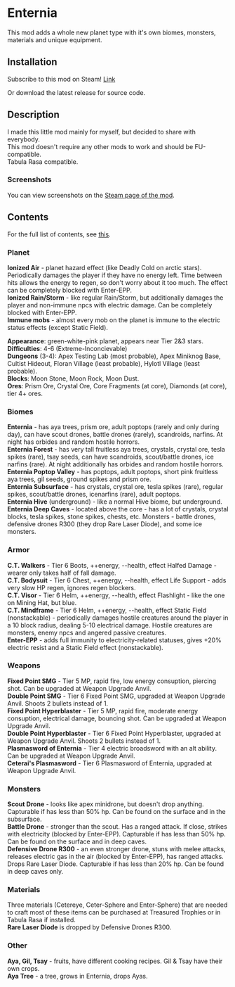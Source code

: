 # Enternia

This mod adds a whole new planet type with it's own biomes, monsters, materials and unique equipment.

## Installation

Subscribe to this mod on Steam! [Link](https://steamcommunity.com/sharedfiles/filedetails/?id=2006558650)

Or download the latest release for source code.

## Description

I made this little mod mainly for myself, but decided to share with everybody.  
This mod doesn't require any other mods to work and should be FU-compatible.  
Tabula Rasa compatible.

### Screenshots

You can view screenshots on the [Steam page of the mod](https://steamcommunity.com/sharedfiles/filedetails/?id=2006558650).

## Contents

For the full list of contents, see [this](https://steamcommunity.com/workshop/filedetails/discussion/2006558650/2441461920658470681/).

### Planet

**Ionized Air** - planet hazard effect (like Deadly Cold on arctic stars). Periodically damages the player if they have no energy left. Time between hits allows the energy to regen, so don't worry about it too much. The effect can be completely blocked with Enter-EPP.  
**Ionized Rain/Storm** - like regular Rain/Storm, but additionally damages the player and non-immune npcs with electric damage. Can be completely blocked with Enter-EPP.  
**Immune mobs** - almost every mob on the planet is immune to the electric status effects (except Static Field).

**Appearance**: green-white-pink planet, appears near Tier 2&3 stars.  
**Difficulties**: 4-6 (Extreme-Inconcievable)  
**Dungeons** (3-4): Apex Testing Lab (most probable), Apex Miniknog Base, Cultist Hideout, Floran Village (least probable), Hylotl Village (least probable).  
**Blocks**: Moon Stone, Moon Rock, Moon Dust.  
**Ores**: Prism Ore, Crystal Ore, Core Fragments (at core), Diamonds (at core), tier 4+ ores.

### Biomes

**Enternia** - has aya trees, prism ore, adult poptops (rarely and only during day), can have scout drones, battle drones (rarely), scandroids, narfins. At night has orbides and random hostile horrors.  
**Enternia Forest** - has very tall fruitless aya trees, crystals, crystal ore, tesla spikes (rare), tsay seeds, can have scandroids, scout/battle drones, ice narfins (rare). At night additionally has orbides and random hostile horrors.  
**Enternia Poptop Valley** - has poptops, adult poptops, short pink fruitless aya trees, gil seeds, ground spikes and prism ore.  
**Enternia Subsurface** - has crystals, crystal ore, tesla spikes (rare), regular spikes, scout/battle drones, icenarfins (rare), adult poptops.  
**Enternia Hive** (underground) - like a normal Hive biome, but underground.  
**Enternia Deep Caves** - located above the core - has a lot of crystals, crystal blocks, tesla spikes, stone spikes, chests, etc. Monsters - battle drones, defensive drones R300 (they drop Rare Laser Diode), and some ice monsters.

### Armor

**C.T. Walkers** - Tier 6 Boots, ++energy, --health, effect Halfed Damage - wearer only takes half of fall damage.  
**C.T. Bodysuit** - Tier 6 Chest, ++energy, --health, effect Life Support - adds very slow HP regen, ignores regen blockers.  
**C.T. Visor** - Tier 6 Helm, ++energy, --health, effect Flashlight - like the one on Mining Hat, but blue.  
**C.T. Mindframe** - Tier 6 Helm, ++energy, --health, effect Static Field (nonstackable) - periodically damages hostile creatures around the player in a 10 block radius, dealing 5-10 electrical damage. Hostile creatures are monsters, enemy npcs and angered passive creatures.  
**Enter-EPP** - adds full immunity to electricity-related statuses, gives +20% electric resist and a Static Field effect (nonstackable).

### Weapons

**Fixed Point SMG** - Tier 5 MP, rapid fire, low energy consuption, piercing shot. Can be upgraded at Weapon Upgrade Anvil.  
**Double Point SMG** - Tier 6 Fixed Point SMG, upgraded at Weapon Upgrade Anvil. Shoots 2 bullets instead of 1.  
**Fixed Point Hyperblaster** - Tier 5 MP, rapid fire, moderate energy consuption, electrical damage, bouncing shot. Can be upgraded at Weapon Upgrade Anvil.  
**Double Point Hyperblaster** - Tier 6 Fixed Point Hyperblaster, upgraded at Weapon Upgrade Anvil. Shoots 2 bullets instead of 1.  
**Plasmasword of Enternia** - Tier 4 electric broadsword with an alt ability. Can be upgraded at Weapon Upgrade Anvil.  
**Ceterai's Plasmasword** - Tier 6 Plasmasword of Enternia, upgraded at Weapon Upgrade Anvil.

### Monsters

**Scout Drone** - looks like apex minidrone, but doesn't drop anything. Capturable if has less than 50% hp. Can be found on the surface and in the subsurface.  
**Battle Drone** - stronger than the scout. Has a ranged attack. If close, strikes with electricity (blocked by Enter-EPP). Capturable if has less than 50% hp. Can be found on the surface and in deep caves.  
**Defensive Drone R300** - an even stronger drone, stuns with melee attacks, releases electric gas in the air (blocked by Enter-EPP), has ranged attacks. Drops Rare Laser Diode. Capturable if has less than 20% hp. Can be found in deep caves only.

### Materials

Three materials (Cetereye, Ceter-Sphere and Enter-Sphere) that are needed to craft most of these items can be purchased at Treasured Trophies or in Tabula Rasa if installed.  
**Rare Laser Diode** is dropped by Defensive Drones R300.

### Other

**Aya, Gil, Tsay** - fruits, have different cooking recipes. Gil & Tsay have their own crops.  
**Aya Tree** - a tree, grows in Enternia, drops Ayas.
